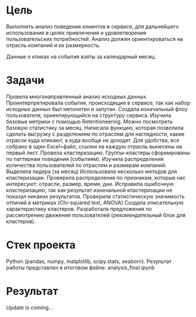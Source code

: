 # Цель
Выполнить анализ поведения клиентов в сервисе, для дальнейшего использования в целях привлечения и удовлетворения пользовательских потребностей. 
Анализ должен ориентироваться на отрасль компаний и их размерность.

Данные о кликах на события взяты за календарный месяц.
# Задачи
Провела многонаправленный анализ исходных данных.
Проинтерпретировала события, происходящие в сервисе, так как набор исходных данных был непонятен и запутан.
Создала изначальный флоу пользователя, ориентирующийся на структуру сервиса.
Изучила базовые метрики с помощью Retentioneering. Можно посмотреть базовую статистику за месяц.
Написала функцию, которая позволила сделать выгрузку с разделением по отраслям для наглядности, какие отрасли куда кликают, а куда вообще не доходят. Для удобства, все собрано в один Excel=файл, ссылки на каждую отрасль вынесены на первый лист.
Провела кластеризацию. Группы-кластеры сформированы по паттернам поведения (событиям). Изучила распределения количества пользователей по отраслям и размерам компаний. Выделила лидера (за месяц)
Использовала несколько методов для кластеризации.
Проверила распределения по признакам, которые нас интересуют: отрасли, размер, время, дни. 
Исправила ошибочную кластеризацию, так как результат изначальной кластеризации не показал никаких результатов.
Проверила статистическую значимость отличий в метриках (Chi-squared test, ANOVA)
Создала описательную характеристику кластеров.
Разработала предложения по рассмотрению движения пользователей (рекомендательный блок для кластеров).
# Стек проекта
Python (pandas, numpy, matplotlib, scipy.stats, seaborn). Результат работы представлен в итоговом файле: analysis_final.ipynb

# Результат
Update is coming...
